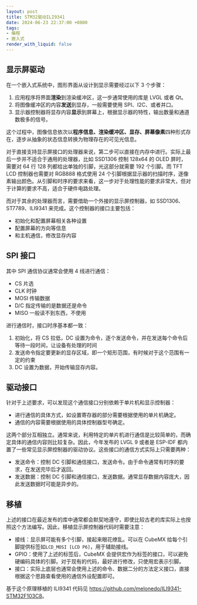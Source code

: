 ```yaml
---
layout: post
title: STM32驱动ILI9341
date: 2024-06-23 22:37:00 +0800
tags: 
- 编程
- 嵌入式
render_with_liquid: false
---
```


## 显示屏驱动

在一个嵌入式系统中，图形界面从设计到显示需要经过以下 3 个步骤：

1. 应用程序将界面**渲染**到渲染缓冲区，这一步通常使用的库是 LVGL 或者 Qt。
2. 将图像缓冲区的内容**发送**到显存，一般需要使用 SPI、I2C、或者并口。
3. 显示器控制器将显存内容**显示**到屏幕上，根据显示器的特性，输出数量和通道数极多的信号。

这个过程中，图像信息依次以**程序信息、渲染缓冲区、显存、屏幕像素**四种形式存在，逐步从抽象的状态信息转换为物理存在的可见光信息。

对于直接支持显示屏接口的处理器来说，第二步可以直接在内存中进行。实际上最后一步并不适合于通用的处理器，比如 SSD1306 控制 128x64 的 OLED 屏时，需要对 64 行 128 列都给出单独的引脚，光这部分就需要 192 个引脚。而 TFT LCD 控制器也需要对 RGB888 格式使用 24 个引脚根据显示器的扫描时序，逐像素输出颜色。从引脚和时序的要求来看，这一步对于处理性能的要求非常大，但对于计算的要求不高，适合于硬件电路处理。

而对于其余的处理器而言，需要借助一个外接的显示屏控制器，如 SSD1306、ST7789、ILI9341 来完成。这个控制器的接口主要包括：

- 初始化和配置屏幕相关各种设置
- 配置屏幕的方向等信息
- 和主机通信，修改显存内容

## SPI 接口

其中 SPI 通信协议通常会使用 4 线进行通信：

- CS 片选
- CLK 时钟
- MOSI 传输数据
- D/C 指定传输的是数据还是命令
- MISO 一般读不到东西，不使用

进行通信时，接口时序基本都一致：

1. 初始化，将 CS 拉低，DC 设置为命令，逐个发送命令，并在发送每个命令后等待一段时间，让设备有处理的时间
2. 发送命令指定要更新的显存区域，即一个矩形范围，有时候对于这个范围有一定的约束
3. DC 设置为数据，开始传输显存内容。

## 驱动接口

针对于上述要求，可以发现这个通信接口分别依赖于单片机和显示控制器：

- 进行通信的具体方式，如设置寄存器的部分需要根据使用的单片机确定。
- 通信的内容需要根据使用的具体控制器型号确定。

这两个部分互相独立。通常来说，利用特定的单片机进行通信是比较简单的，而确定具体的通信内容则比较复杂。因此，今年发布的 LVGL 9 或者是 ESP-IDF 都内置了一些常见显示屏控制器的驱动协议。这些接口的通信方式实际上只需要两种：

- 发送命令：控制 DC 引脚和通信接口，发送命令。由于命令通常有时序的要求，在发送完毕后才返回。
- 发送数据：控制 DC 引脚和通信接口，发送数据。通常显存数据内容庞大，因此发送数据时可能是异步的。

## 移植

上述的接口在最近发布的库中通常都会默契地遵守，即使比较古老的库实际上也按照这个方法编写。因此，移植显示屏控制器代码时需要注意：

- 接线：显示屏可能有多个引脚，接起来眼花缭乱。可以在 CubeMX 给每个引脚提供标签如`LCD_MOSI [LCD P6]`，用于辅助接线。
- GPIO：使用了上述的标签后，CubeMX 会提供宏作为标签的接口，可以避免硬编码具体的引脚。对于现有的代码，最好进行修改，只使用宏表示引脚。
- 接口：实际上底层也通常会使用上述的命令、数据二分的方法定义接口，直接根据这个思路查看使用的通信外设配置即可。

基于这个原理移植的 ILI9341 代码见 <https://github.com/melonedo/ILI9341-STM32F103C8>。
